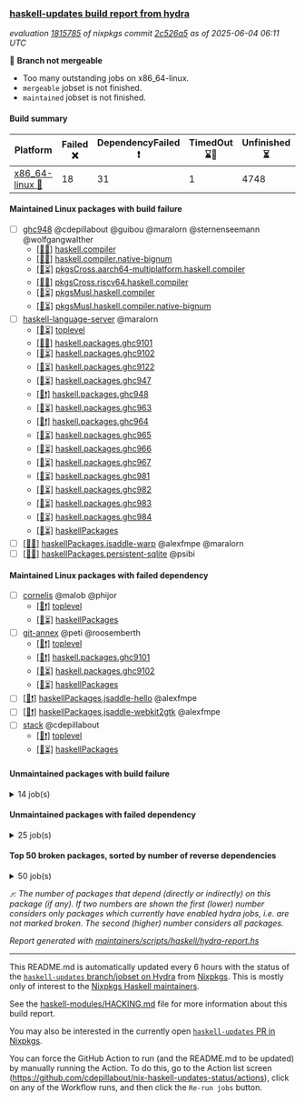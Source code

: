 ### [haskell-updates build report from hydra](https://hydra.nixos.org/jobset/nixpkgs/haskell-updates)
*evaluation [1815785](https://hydra.nixos.org/eval/1815785) of nixpkgs commit [2c526a5](https://github.com/NixOS/nixpkgs/commits/2c526a5d52a941722c59465a07befddbb3b300a3) as of 2025-06-04 06:11 UTC*

🔴 **Branch not mergeable**
  * Too many outstanding jobs on x86_64-linux.
  * `mergeable` jobset is not finished.
  * `maintained` jobset is not finished.

#### Build summary

 | Platform | Failed ❌ | DependencyFailed ❗ | TimedOut ⌛🚫 | Unfinished ⏳ | Success ✅ | 
 | --- | --- | --- | --- | --- | --- | 
 | [x86_64-linux 🐧](https://hydra.nixos.org/eval/1815785?filter=.x86_64-linux) | 18 | 31 | 1 | 4748 | 2608 | 
#### Maintained Linux packages with build failure
- [ ] [ghc948](https://hydra.nixos.org/eval/1815785?filter=ghc948) @cdepillabout @guibou @maralorn @sternenseemann @wolfgangwalther
  - [[🐧✅]](https://hydra.nixos.org/build/299134792) [haskell.compiler](https://hydra.nixos.org/eval/1815785?filter=haskell.compiler.ghc948)
  - [[🐧✅]](https://hydra.nixos.org/build/299134823) [haskell.compiler.native-bignum](https://hydra.nixos.org/eval/1815785?filter=haskell.compiler.native-bignum.ghc948)
  - [[🐧⏳]](https://hydra.nixos.org/build/299142513) [pkgsCross.aarch64-multiplatform.haskell.compiler](https://hydra.nixos.org/eval/1815785?filter=pkgsCross.aarch64-multiplatform.haskell.compiler.ghc948)
  - [[🐧❌]](https://hydra.nixos.org/build/299142554) [pkgsCross.riscv64.haskell.compiler](https://hydra.nixos.org/eval/1815785?filter=pkgsCross.riscv64.haskell.compiler.ghc948)
  - [[🐧⏳]](https://hydra.nixos.org/build/299142532) [pkgsMusl.haskell.compiler](https://hydra.nixos.org/eval/1815785?filter=pkgsMusl.haskell.compiler.ghc948)
  - [[🐧⏳]](https://hydra.nixos.org/build/299142544) [pkgsMusl.haskell.compiler.native-bignum](https://hydra.nixos.org/eval/1815785?filter=pkgsMusl.haskell.compiler.native-bignum.ghc948)
- [ ] [haskell-language-server](https://hydra.nixos.org/eval/1815785?filter=haskell-language-server) @maralorn
  - [[🐧⏳]](https://hydra.nixos.org/build/299135290) [toplevel](https://hydra.nixos.org/eval/1815785?filter=haskell-language-server)
  - [[🐧❌]](https://hydra.nixos.org/build/299134931) [haskell.packages.ghc9101](https://hydra.nixos.org/eval/1815785?filter=haskell.packages.ghc9101.haskell-language-server)
  - [[🐧⏳]](https://hydra.nixos.org/build/299135008) [haskell.packages.ghc9102](https://hydra.nixos.org/eval/1815785?filter=haskell.packages.ghc9102.haskell-language-server)
  - [[🐧⏳]](https://hydra.nixos.org/build/299134963) [haskell.packages.ghc9122](https://hydra.nixos.org/eval/1815785?filter=haskell.packages.ghc9122.haskell-language-server)
  - [[🐧⏳]](https://hydra.nixos.org/build/299135077) [haskell.packages.ghc947](https://hydra.nixos.org/eval/1815785?filter=haskell.packages.ghc947.haskell-language-server)
  - [[🐧❗]](https://hydra.nixos.org/build/299135084) [haskell.packages.ghc948](https://hydra.nixos.org/eval/1815785?filter=haskell.packages.ghc948.haskell-language-server)
  - [[🐧⏳]](https://hydra.nixos.org/build/299135089) [haskell.packages.ghc963](https://hydra.nixos.org/eval/1815785?filter=haskell.packages.ghc963.haskell-language-server)
  - [[🐧❗]](https://hydra.nixos.org/build/299135100) [haskell.packages.ghc964](https://hydra.nixos.org/eval/1815785?filter=haskell.packages.ghc964.haskell-language-server)
  - [[🐧⏳]](https://hydra.nixos.org/build/299135160) [haskell.packages.ghc965](https://hydra.nixos.org/eval/1815785?filter=haskell.packages.ghc965.haskell-language-server)
  - [[🐧⏳]](https://hydra.nixos.org/build/299135171) [haskell.packages.ghc966](https://hydra.nixos.org/eval/1815785?filter=haskell.packages.ghc966.haskell-language-server)
  - [[🐧⏳]](https://hydra.nixos.org/build/299135170) [haskell.packages.ghc967](https://hydra.nixos.org/eval/1815785?filter=haskell.packages.ghc967.haskell-language-server)
  - [[🐧⏳]](https://hydra.nixos.org/build/299135513) [haskell.packages.ghc981](https://hydra.nixos.org/eval/1815785?filter=haskell.packages.ghc981.haskell-language-server)
  - [[🐧⏳]](https://hydra.nixos.org/build/299135814) [haskell.packages.ghc982](https://hydra.nixos.org/eval/1815785?filter=haskell.packages.ghc982.haskell-language-server)
  - [[🐧⏳]](https://hydra.nixos.org/build/299136663) [haskell.packages.ghc983](https://hydra.nixos.org/eval/1815785?filter=haskell.packages.ghc983.haskell-language-server)
  - [[🐧⏳]](https://hydra.nixos.org/build/299135312) [haskell.packages.ghc984](https://hydra.nixos.org/eval/1815785?filter=haskell.packages.ghc984.haskell-language-server)
  - [[🐧⏳]](https://hydra.nixos.org/build/299138518) [haskellPackages](https://hydra.nixos.org/eval/1815785?filter=haskellPackages.haskell-language-server)
- [ ] [[🐧❌]](https://hydra.nixos.org/build/299139036) [haskellPackages.jsaddle-warp](https://hydra.nixos.org/eval/1815785?filter=haskellPackages.jsaddle-warp) @alexfmpe @maralorn
- [ ] [[🐧❌]](https://hydra.nixos.org/build/299140180) [haskellPackages.persistent-sqlite](https://hydra.nixos.org/eval/1815785?filter=haskellPackages.persistent-sqlite) @psibi
#### Maintained Linux packages with failed dependency
- [ ] [cornelis](https://hydra.nixos.org/eval/1815785?filter=cornelis) @malob @phijor
  - [[🐧❗]](https://hydra.nixos.org/build/299134760) [toplevel](https://hydra.nixos.org/eval/1815785?filter=cornelis)
  - [[🐧⏳]](https://hydra.nixos.org/build/299136894) [haskellPackages](https://hydra.nixos.org/eval/1815785?filter=haskellPackages.cornelis)
- [ ] [git-annex](https://hydra.nixos.org/eval/1815785?filter=git-annex) @peti @roosemberth
  - [[🐧❗]](https://hydra.nixos.org/build/299134870) [toplevel](https://hydra.nixos.org/eval/1815785?filter=git-annex)
  - [[🐧❗]](https://hydra.nixos.org/build/299134976) [haskell.packages.ghc9101](https://hydra.nixos.org/eval/1815785?filter=haskell.packages.ghc9101.git-annex)
  - [[🐧⏳]](https://hydra.nixos.org/build/299134979) [haskell.packages.ghc9102](https://hydra.nixos.org/eval/1815785?filter=haskell.packages.ghc9102.git-annex)
  - [[🐧⏳]](https://hydra.nixos.org/build/299137958) [haskellPackages](https://hydra.nixos.org/eval/1815785?filter=haskellPackages.git-annex)
- [ ] [[🐧❗]](https://hydra.nixos.org/build/299139051) [haskellPackages.jsaddle-hello](https://hydra.nixos.org/eval/1815785?filter=haskellPackages.jsaddle-hello) @alexfmpe
- [ ] [[🐧❗]](https://hydra.nixos.org/build/299139076) [haskellPackages.jsaddle-webkit2gtk](https://hydra.nixos.org/eval/1815785?filter=haskellPackages.jsaddle-webkit2gtk) @alexfmpe
- [ ] [stack](https://hydra.nixos.org/eval/1815785?filter=stack) @cdepillabout
  - [[🐧❗]](https://hydra.nixos.org/build/299142604) [toplevel](https://hydra.nixos.org/eval/1815785?filter=stack)
  - [[🐧⏳]](https://hydra.nixos.org/build/299141627) [haskellPackages](https://hydra.nixos.org/eval/1815785?filter=haskellPackages.stack)
#### Unmaintained packages with build failure
<details><summary>14 job(s) </summary>

- [ ] [[🐧❌]](https://hydra.nixos.org/build/299137964) [haskellPackages.gi-soup2](https://hydra.nixos.org/eval/1815785?filter=haskellPackages.gi-soup2)  ⤴️ 6 | 17
- [ ] [[🐧❌]](https://hydra.nixos.org/build/299138284) [haskellPackages.gpu-vulkan-middle](https://hydra.nixos.org/eval/1815785?filter=haskellPackages.gpu-vulkan-middle)  ⤴️ 3 | 7
- [ ] [[🐧❌]](https://hydra.nixos.org/build/299142323) [haskellPackages.xml-picklers](https://hydra.nixos.org/eval/1815785?filter=haskellPackages.xml-picklers)  ⤴️ 2 | 9
- [ ] [[🐧❌]](https://hydra.nixos.org/build/299135676) [haskellPackages.aeson-warning-parser](https://hydra.nixos.org/eval/1815785?filter=haskellPackages.aeson-warning-parser)  ⤴️ 2 | 6
- [ ] [[🐧❌]](https://hydra.nixos.org/build/299137660) [haskellPackages.free-vector-spaces](https://hydra.nixos.org/eval/1815785?filter=haskellPackages.free-vector-spaces)  ⤴️ 1 | 7
- [ ] [[🐧❌]](https://hydra.nixos.org/build/299137169) [haskellPackages.diff-loc](https://hydra.nixos.org/eval/1815785?filter=haskellPackages.diff-loc)  ⤴️ 1 | 1
- [ ] [[🐧❌]](https://hydra.nixos.org/build/299139026) [haskellPackages.jpeg-turbo](https://hydra.nixos.org/eval/1815785?filter=haskellPackages.jpeg-turbo)  ⤴️ 1 | 1
- [ ] [[🐧❌]](https://hydra.nixos.org/build/299138327) [haskellPackages.hash-store](https://hydra.nixos.org/eval/1815785?filter=haskellPackages.hash-store)  ⤴️ 0 | 1
- [ ] [[🐧❌]](https://hydra.nixos.org/build/299139104) [haskellPackages.kmeans](https://hydra.nixos.org/eval/1815785?filter=haskellPackages.kmeans)  ⤴️ 0 | 1
- [ ] [[🐧❌]](https://hydra.nixos.org/build/299135789) [haskellPackages.amazonka-connectparticipant](https://hydra.nixos.org/eval/1815785?filter=haskellPackages.amazonka-connectparticipant) 
- [ ] [[🐧❌]](https://hydra.nixos.org/build/299137101) [haskellPackages.dbus-app-launcher](https://hydra.nixos.org/eval/1815785?filter=haskellPackages.dbus-app-launcher) 
- [ ] [[🐧❌]](https://hydra.nixos.org/build/299137822) [haskellPackages.genvalidity-network-uri](https://hydra.nixos.org/eval/1815785?filter=haskellPackages.genvalidity-network-uri) 
- [ ] [[🐧❌]](https://hydra.nixos.org/build/299139659) [haskellPackages.more-extensible-effects](https://hydra.nixos.org/eval/1815785?filter=haskellPackages.more-extensible-effects) 
- [ ] [[🐧❌]](https://hydra.nixos.org/build/299140266) [haskellPackages.phino](https://hydra.nixos.org/eval/1815785?filter=haskellPackages.phino) 
</details>

#### Unmaintained packages with failed dependency
<details><summary>25 job(s) </summary>

- [ ] [[🐧❗]](https://hydra.nixos.org/build/299142387) [haskellPackages.yesod-persistent](https://hydra.nixos.org/eval/1815785?filter=haskellPackages.yesod-persistent)  ⤴️ 17 | 89
- [ ] [[🐧❗]](https://hydra.nixos.org/build/299142379) [haskellPackages.yesod-form](https://hydra.nixos.org/eval/1815785?filter=haskellPackages.yesod-form)  ⤴️ 16 | 86
- [ ] [[🐧❗]](https://hydra.nixos.org/build/299142377) [haskellPackages.yesod](https://hydra.nixos.org/eval/1815785?filter=haskellPackages.yesod)  ⤴️ 7 | 51
- [ ] [[🐧❗]](https://hydra.nixos.org/build/299137450) [haskellPackages.esqueleto](https://hydra.nixos.org/eval/1815785?filter=haskellPackages.esqueleto)  ⤴️ 4 | 30
- [ ] [[🐧❗]](https://hydra.nixos.org/build/299137979) [haskellPackages.gi-webkit2](https://hydra.nixos.org/eval/1815785?filter=haskellPackages.gi-webkit2)  ⤴️ 4 | 14
- [ ] [[🐧❗]](https://hydra.nixos.org/build/299142393) [haskellPackages.yesod-test](https://hydra.nixos.org/eval/1815785?filter=haskellPackages.yesod-test)  ⤴️ 3 | 9
- [ ] [[🐧❗]](https://hydra.nixos.org/build/299142392) [haskellPackages.yesod-static](https://hydra.nixos.org/eval/1815785?filter=haskellPackages.yesod-static)  ⤴️ 2 | 21
- [ ] [[🐧❗]](https://hydra.nixos.org/build/299138282) [haskellPackages.gpu-vulkan-middle-khr-surface](https://hydra.nixos.org/eval/1815785?filter=haskellPackages.gpu-vulkan-middle-khr-surface)  ⤴️ 2 | 5
- [ ] [[🐧❗]](https://hydra.nixos.org/build/299140085) [haskellPackages.pantry](https://hydra.nixos.org/eval/1815785?filter=haskellPackages.pantry)  ⤴️ 1 | 5
- [ ] [[🐧❗]](https://hydra.nixos.org/build/299136690) [haskellPackages.classy-prelude-yesod](https://hydra.nixos.org/eval/1815785?filter=haskellPackages.classy-prelude-yesod)  ⤴️ 0 | 4
- [ ] [[🐧❗]](https://hydra.nixos.org/build/299135408) [haskellPackages.JuicyPixels-jpeg-turbo](https://hydra.nixos.org/eval/1815785?filter=haskellPackages.JuicyPixels-jpeg-turbo) 
- [ ] [[🐧❗]](https://hydra.nixos.org/build/299136416) [haskellPackages.bcp47-orphans](https://hydra.nixos.org/eval/1815785?filter=haskellPackages.bcp47-orphans) 
- [ ] [[🐧❗]](https://hydra.nixos.org/build/299137431) [haskellPackages.esqueleto-compat](https://hydra.nixos.org/eval/1815785?filter=haskellPackages.esqueleto-compat) 
- [ ] [[🐧❗]](https://hydra.nixos.org/build/299137785) [haskellPackages.fs-sim](https://hydra.nixos.org/eval/1815785?filter=haskellPackages.fs-sim) 
- [ ] [[🐧❗]](https://hydra.nixos.org/build/299138740) [haskellPackages.hsendxmpp](https://hydra.nixos.org/eval/1815785?filter=haskellPackages.hsendxmpp) 
- [ ] [[🐧❗]](https://hydra.nixos.org/build/299138726) [haskellPackages.hspec-yesod](https://hydra.nixos.org/eval/1815785?filter=haskellPackages.hspec-yesod) 
- [ ] [[🐧❗]](https://hydra.nixos.org/build/299138923) [haskellPackages.inspection-proxy](https://hydra.nixos.org/eval/1815785?filter=haskellPackages.inspection-proxy) 
- [ ] [[🐧❗]](https://hydra.nixos.org/build/299139187) [haskellPackages.lambdabot-xmpp](https://hydra.nixos.org/eval/1815785?filter=haskellPackages.lambdabot-xmpp) 
- [ ] [[🐧❗]](https://hydra.nixos.org/build/299139521) [haskellPackages.mega-sdist](https://hydra.nixos.org/eval/1815785?filter=haskellPackages.mega-sdist) 
- [ ] [[🐧❗]](https://hydra.nixos.org/build/299141513) [haskellPackages.sydtest-persistent-sqlite](https://hydra.nixos.org/eval/1815785?filter=haskellPackages.sydtest-persistent-sqlite) 
- [ ] [[🐧❗]](https://hydra.nixos.org/build/299142386) [haskellPackages.yesod-auth-oauth](https://hydra.nixos.org/eval/1815785?filter=haskellPackages.yesod-auth-oauth) 
- [ ] [[🐧❗]](https://hydra.nixos.org/build/299142394) [haskellPackages.yesod-form-bootstrap4](https://hydra.nixos.org/eval/1815785?filter=haskellPackages.yesod-form-bootstrap4) 
- [ ] [[🐧❗]](https://hydra.nixos.org/build/299142411) [haskellPackages.yesod-form-multi](https://hydra.nixos.org/eval/1815785?filter=haskellPackages.yesod-form-multi) 
- [ ] [[🐧❗]](https://hydra.nixos.org/build/299142396) [haskellPackages.yesod-session-persist](https://hydra.nixos.org/eval/1815785?filter=haskellPackages.yesod-session-persist) 
- [ ] [[🐧❗]](https://hydra.nixos.org/build/299142403) [haskellPackages.yesod-tableview](https://hydra.nixos.org/eval/1815785?filter=haskellPackages.yesod-tableview) 
</details>

#### Top 50 broken packages, sorted by number of reverse dependencies
<details><summary>50 job(s) </summary>

[haskell98](https://packdeps.haskellers.com/reverse/haskell98) ⤴️ 152  
[failure](https://packdeps.haskellers.com/reverse/failure) ⤴️ 72  
[enumerator](https://packdeps.haskellers.com/reverse/enumerator) ⤴️ 56  
[connection](https://packdeps.haskellers.com/reverse/connection) ⤴️ 50  
[util](https://packdeps.haskellers.com/reverse/util) ⤴️ 49  
[derive](https://packdeps.haskellers.com/reverse/derive) ⤴️ 48  
[fclabels](https://packdeps.haskellers.com/reverse/fclabels) ⤴️ 47  
[syb-with-class](https://packdeps.haskellers.com/reverse/syb-with-class) ⤴️ 42  
[MonadCatchIO-transformers](https://packdeps.haskellers.com/reverse/MonadCatchIO-transformers) ⤴️ 41  
[TypeCompose](https://packdeps.haskellers.com/reverse/TypeCompose) ⤴️ 41  
[PrimitiveArray](https://packdeps.haskellers.com/reverse/PrimitiveArray) ⤴️ 35  
[crypto-random](https://packdeps.haskellers.com/reverse/crypto-random) ⤴️ 35  
[dual](https://packdeps.haskellers.com/reverse/dual) ⤴️ 32  
[hsp](https://packdeps.haskellers.com/reverse/hsp) ⤴️ 32  
[language-ecmascript](https://packdeps.haskellers.com/reverse/language-ecmascript) ⤴️ 31  
[iteratee](https://packdeps.haskellers.com/reverse/iteratee) ⤴️ 29  
[composite-base](https://packdeps.haskellers.com/reverse/composite-base) ⤴️ 28  
[regexpr](https://packdeps.haskellers.com/reverse/regexpr) ⤴️ 27  
[text-format](https://packdeps.haskellers.com/reverse/text-format) ⤴️ 27  
[crypto-numbers](https://packdeps.haskellers.com/reverse/crypto-numbers) ⤴️ 25  
[either-unwrap](https://packdeps.haskellers.com/reverse/either-unwrap) ⤴️ 25  
[Crypto](https://packdeps.haskellers.com/reverse/Crypto) ⤴️ 22  
[crypto-pubkey](https://packdeps.haskellers.com/reverse/crypto-pubkey) ⤴️ 22  
[haskelldb](https://packdeps.haskellers.com/reverse/haskelldb) ⤴️ 22  
[wxdirect](https://packdeps.haskellers.com/reverse/wxdirect) ⤴️ 22  
[BiobaseTypes](https://packdeps.haskellers.com/reverse/BiobaseTypes) ⤴️ 21  
[alg](https://packdeps.haskellers.com/reverse/alg) ⤴️ 21  
[hw-rankselect-base](https://packdeps.haskellers.com/reverse/hw-rankselect-base) ⤴️ 21  
[libxml-sax](https://packdeps.haskellers.com/reverse/libxml-sax) ⤴️ 21  
[wxc](https://packdeps.haskellers.com/reverse/wxc) ⤴️ 21  
[biocore](https://packdeps.haskellers.com/reverse/biocore) ⤴️ 20  
[hw-excess](https://packdeps.haskellers.com/reverse/hw-excess) ⤴️ 20  
[reform](https://packdeps.haskellers.com/reverse/reform) ⤴️ 20  
[wxcore](https://packdeps.haskellers.com/reverse/wxcore) ⤴️ 20  
[attoparsec-enumerator](https://packdeps.haskellers.com/reverse/attoparsec-enumerator) ⤴️ 19  
[cprng-aes](https://packdeps.haskellers.com/reverse/cprng-aes) ⤴️ 19  
[fay](https://packdeps.haskellers.com/reverse/fay) ⤴️ 19  
[harp](https://packdeps.haskellers.com/reverse/harp) ⤴️ 19  
[hsx2hs](https://packdeps.haskellers.com/reverse/hsx2hs) ⤴️ 19  
[hw-balancedparens](https://packdeps.haskellers.com/reverse/hw-balancedparens) ⤴️ 19  
[ixset](https://packdeps.haskellers.com/reverse/ixset) ⤴️ 19  
[mmsyn2](https://packdeps.haskellers.com/reverse/mmsyn2) ⤴️ 19  
[wx](https://packdeps.haskellers.com/reverse/wx) ⤴️ 19  
[BiobaseENA](https://packdeps.haskellers.com/reverse/BiobaseENA) ⤴️ 18  
[asn1-data](https://packdeps.haskellers.com/reverse/asn1-data) ⤴️ 18  
[bytestring-show](https://packdeps.haskellers.com/reverse/bytestring-show) ⤴️ 18  
[dbus-core](https://packdeps.haskellers.com/reverse/dbus-core) ⤴️ 18  
[digit](https://packdeps.haskellers.com/reverse/digit) ⤴️ 18  
[gtksourceview2](https://packdeps.haskellers.com/reverse/gtksourceview2) ⤴️ 18  
[hw-rankselect](https://packdeps.haskellers.com/reverse/hw-rankselect) ⤴️ 18  
</details>


*⤴️: The number of packages that depend (directly or indirectly) on this package (if any). If two numbers are shown the first (lower) number considers only packages which currently have enabled hydra jobs, i.e. are not marked broken. The second (higher) number considers all packages.*

*Report generated with [maintainers/scripts/haskell/hydra-report.hs](https://github.com/NixOS/nixpkgs/blob/haskell-updates/maintainers/scripts/haskell/hydra-report.hs)*


----------------------------------------------------------------------

This README.md is automatically updated every 6 hours with the status of the
[`haskell-updates` branch/jobset on Hydra](https://hydra.nixos.org/jobset/nixpkgs/haskell-updates)
from [Nixpkgs](https://github.com/NixOS/nixpkgs).  This is mostly only of
interest to the [Nixpkgs Haskell maintainers](https://github.com/orgs/NixOS/teams/haskell).

See the
[haskell-modules/HACKING.md](https://github.com/NixOS/nixpkgs/blob/haskell-updates/pkgs/development/haskell-modules/HACKING.md)
file for more information about this build report.

You may also be interested in the currently open
[`haskell-updates` PR in Nixpkgs](https://github.com/nixos/nixpkgs/pulls?q=is%3Apr+is%3Aopen+head%3Ahaskell-updates).

You can force the GitHub Action to run (and the README.md to be updated) by
manually running the Action.  To do this, go to the Action list screen
(https://github.com/cdepillabout/nix-haskell-updates-status/actions),
click on any of the Workflow runs, and then click the `Re-run jobs` button.
